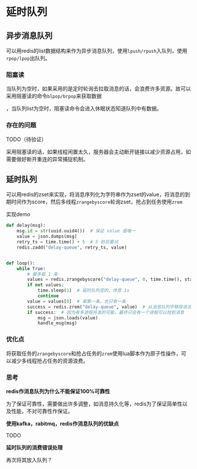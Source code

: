 # 延时队列

## 异步消息队列

可以用redis的list数据结构来作为异步消息队列，使用`lpush/rpush`入队列，使用`rpop/lpop`出队列。



### 阻塞读

当队列为空时，如果采用的是定时轮询去拉取消息的话，会浪费许多资源。故可以采用阻塞读的命令`blpop/brpop`来获取数据

，当队列list为空时，阻塞读命令会进入休眠状态知道队列中有数据。

### 存在的问题

TODO（待验证）

采用阻塞读的话，如果线程闲置太久，服务器会主动断开链接以减少资源占用，如需要做好断开重连的异常捕捉机制。



## 延时队列

可以用redis的zset来实现，将消息序列化为字符串作为zset的value，将消息的到期时间作为score，然后多线程`zrangebyscore`轮询zset，抢占到任务使用`zrem`



实现demo

```python
def delay(msg):
    msg.id = str(uuid.uuid4())  # 保证 value 值唯一
    value = json.dumps(msg)
    retry_ts = time.time() + 5  # 5 秒后重试
    redis.zadd("delay-queue", retry_ts, value)


def loop():
    while True:
        # 最多取 1 条
        values = redis.zrangebyscore("delay-queue", 0, time.time(), start=0, num=1)
        if not values:
            time.sleep(1)  # 延时队列空的，休息 1s
            continue
        value = values[0]  # 拿第一条，也只有一条
        success = redis.zrem("delay-queue", value)  # 从消息队列中移除该消息
        if success:  # 因为有多进程并发的可能，最终只会有一个进程可以抢到消息
            msg = json.loads(value)
            handle_msg(msg)
```



### 优化点

将获取任务的`zrangebyscore`和抢占任务的`zrem`使用lua脚本作为原子性操作，可以减少多线程抢占任务的资源浪费。



### 思考

**redis作消息队列为什么不能保证100%可靠性**

为了保证可靠性，需要做出许多调整，如消息持久化等，redis为了保证简单性以及性能，不对可靠性作保证。



**使用kafka，rabitmq，redis作消息队列的优缺点**

TODO



**延时队列的消费错误处理**

再次将其放入队列？




